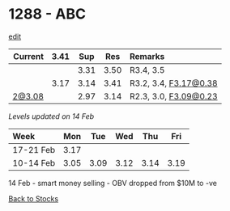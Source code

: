 # 1288 - ABC
[edit](https://github.com/alwinwoo/alwinwoo.github.io/edit/master/stocks/1288.md)

| Current | 3.41  | Sup   | Res   | Remarks
| ---:    | :---: | :---: | :---: | :--- 
|         |       | 3.31  | 3.50  | R3.4, 3.5 
|         | 3.17  | 3.14  | 3.41  | R3.2, 3.4, F3.17@0.38
| 2@3.08  |       | 2.97  | 3.14  | R2.3, 3.0, F3.09@0.23

*Levels updated on 14 Feb*

Week      | Mon   | Tue   | Wed   | Thu   | Fri   |
:---      | :---: | :---: | :---: | :---: | :---: |
17-21 Feb | 3.17  |
10-14 Feb | 3.05  | 3.09  | 3.12  | 3.14  | 3.19  |

14 Feb - smart money selling - OBV dropped from $10M to -ve</br>

[Back to Stocks](https://alwinwoo.github.io/stocks)

